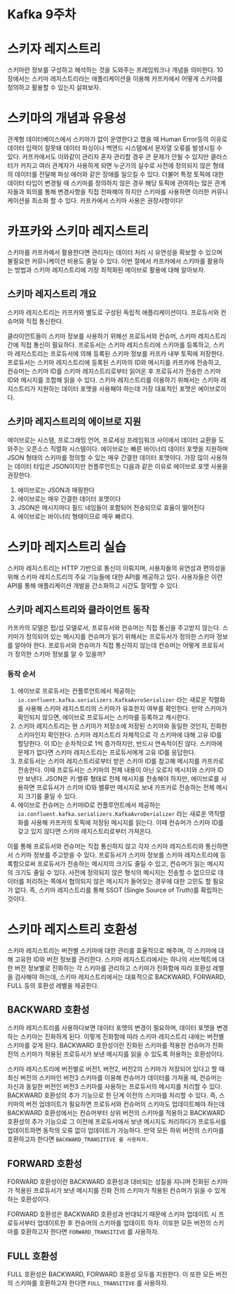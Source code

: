 # Kafka 9주차

# 스키자 레지스트리

스키마란 정보를 구성하고 해석하는 것을 도와주는 프레임워크나 개념을 의미한다. 10장에서는 스키마 레지스트리라는 애플리케이션을 이용해 카프카에서 어떻게 스키마를 정의하고 활용할 수 있는지 살펴보자.

# 스키마의 개념과 유용성

관계형 데이터베이스에서 스키마가 없이 운영한다고 했을 때 Human Error등의 이유로 데이터 입력이 잘못돼 데이터 파싱이나 백엔드 시스템에서 문자열 오류를 발생시킬 수 있다. 카프카에서도 이와같이 관리자 혼자 관리할 경우 큰 문제가 안될 수 있지만 클러스터가 커지고 여러 관계자가 사용하게 되면 누군가의 실수로 사전에 정의되지 않은 형태의 데이터를 전달해 파싱 에러와 같은 장애를 일으킬 수 있다. 더불어 특정 토픽에 대한 데이터 타입이 변경될 때 스키마를 정의하지 않은 경우 해당 토픽에 관여하는 많은 관계자들과 회의를 통해 변경사항을 직접 전파해야 하지만 스키마를 사용하면 이러한 커뮤니케이션을 최소화 할 수 있다. 카프카에서 스키마 사용은 권장사항이다!

# 카프카와 스키마 레지스트리

스키마를 카프카에서 활용한다면 관리자는 데이터 처리 시 유연성을 확보할 수 있으며 불필요한 커뮤니케이션 비용도 줄일 수 있다. 이번 절에서 카프카에서 스키마를 활용하는 방법과 스키마 레지스트리에 가장 최적화된 에이브로 활용에 대해 알아보자.

## 스키마 레지스트리 개요

스키마 레지스트리는 카프카와 별도로 구성된 독립적 애플리케이션이다. 프로듀서와 컨슈머와 직접 통신한다.

클라이언트들이 스키마 정보를 사용하기 위해선 프로듀서와 컨슈머, 스키마 레지스트리 간에 직접 통신이 필요하다. 프로듀서는 스키마 레지스트리에 스키마를 등록하고, 스키마 레지스트리는 프로듀서에 의해 등록된 스키마 정보를 카프카 내부 토픽에 저장한다. 프로듀서는 스키마 레지스트리에 등록된 스키마의 ID와 메시지를 카프카에 전송하고, 컨슈머는 스키마 ID를 스키마 레지스트리로부터 읽어온 후 프로듀서가 전송한 스키마 ID와 메시지를 조합해 읽을 수 있다. 스키마 레지스트리를 이용하기 위해서는 스키마 레지스트리가 지원하는 데이터 포맷을 사용해야 하는데 가장 대표적인 포맷은 에이브로이다.

## 스키마 레지스트리의 에이브로 지원

에이브로는 시스템, 프로그래밍 언어, 프로세싱 프레임워크 사이에서 데이터 교환을 도와주는 오픈소스 직렬화 시스템이다. 에이브로는 빠른 바이너리 데이터 포맷을 지원하며 JSON 형태의 스키마를 정의할 수 있는 매우 간결한 데이터 포맷이다. 가장 많이 사용하는 데이터 타입은 JSON이지만 컨플루언트는 다음과 같은 이유로 에이브로 포맷 사용을 권장한다.

1. 에이브로는 JSON과 매핑한다
2. 에이브로는 매우 간결한 데이터 포맷이다
3. JSON은 메시지마다 필드 네임들이 포함되어 전송되므로 효율이 떨어진다
4. 에이브로는 바이너리 형태이므로 매우 빠르다.

# 스키마 레지스트리 실습

스키마 레지스트리는 HTTP 기반으로 통신이 이뤄지며, 사용자들의 유연성과 편의성을 위해 스키마 레지스트리의 주요 기능들에 대한 API를 제공하고 있다. 사용자들은 이런 API를 통해 애플리케이션 개발을 간소화하고 시간도 절약할 수 있다.

## 스키마 레지스트리와 클라이언트 동작

카프카의 모델은 펍/섭 모델로서, 프로듀서와 컨슈머는 직접 통신을 주고받지 않는다. 스키마가 정의되어 있는 메시지를 컨슈머가 읽기 위해서는 프로듀서가 정의한 스키마 정보를 알아야 한다. 프로듀서와 컨슈머가 직접 통신하지 않는데 컨슈머는 어떻게 프로듀서가 정의한 스키마 정보를 알 수 있을까?

### 동작 순서

1. 에이브로 프로듀서는 컨플루언트에서 제공하는 `io.confluent.kafka.serializers.KafkaAvroSerializer` 라는 새로운 직렬화를 사용해 스키마 레지스트리의 스키마가 유효한지 여부를 확인한다. 만약 스키마가 확인되지 않으면, 에이브로 프로듀서는 스키마를 등록하고 캐시한다.
2. 스키마 레지스트리는 현 스키마가 저장소에 저장된 스키마와 동일한 것인지, 진화한 스키마인지 확인한다. 스키마 레지스트리 자체적으로 각 스키마에 대해 고유 ID를 할당한다. 이 ID는 순차적으로 1씩 증가하지만, 반드시 연속적이진 않다. 스키마에 문제가 없다면 스키마 레지스트리는 프로듀서에게 고유 ID를 응답한다.
3. 프로듀서는 스키마 레지스트리로부터 받은 스키마 ID를 참고해 메시지를 카프카로 전송한다. 이때 프로듀서는 스키마의 전체 내용이 아닌 오로지 메시지와 스키마 ID만 보낸다. JSON은 키:밸류 형태로 전체 메시지를 전송해야 하지만, 에이브로를 사용하면 프로듀서가 스키마 ID와 밸류만 메시지로 보내 카프카로 전송하는 전체 메시지 크기를 줄일 수 있다.
4. 에이브로 컨슈머는 스키마ID로 컨플루언트에서 제공하는 `io.confluent.kafka.serializers.KafkaAvroDerializer` 라는 새로운 역직렬화를 사용해 카프카의 토픽에 저장된 메시지를 읽는다. 이때 컨슈머가 스키마 ID를 갖고 있지 않다면 스키마 레지스트리로부터 가져온다.

이를 통해 프로듀서와 컨슈머는 직접 통신하지 않고 각자 스키마 레지스트리와 통신하면서 스키마 정보를 주고받을 수 있다. 프로듀서가 스키마 정보를 스키마 레지스트리에 등록함으로써 프로듀서가 전송하는 메시지의 크기도 줄일 수 있고, 컨슈머가 읽는 메시지의 크기도 줄일 수 있다. 사전에 정의되지 않은 형식의 메시지는 전송할 수 없으므로 데이터를 처리하는 쪽에서 협의되지 않은 메시지가 들어오는 경우에 대한 고민도 할 필요가 없다. 즉, 스키마 레지스트리를 통해 SSOT (Single Source of Truth)를 확립하는 것이다.

# 스키마 레지스트리 호환성

스키마 레지스트리는 버전별 스키마에 대한 관리를 효율적으로 해주며, 각 스키마에 대해 고유한 ID와 버전 정보를 관리한다. 스키마 레지스트리에서는 하나의 서브젝트에 대한 버전 정보별로 진화하는 각 스키마를 관리하고 스키마가 진화함에 따라 호환성 레벨을 검사해야 하는데, 스키마 레지스트리에서는 대표적으로 BACKWARD, FORWARD, FULL 등의 호환성 레벨을 제공한다.

## BACKWARD 호환성

스키마 레지스트리를 사용하다보면 데이터 포맷의 변경이 필요하며, 데이터 포맷을 변경하는 스키마는 진화하게 된다. 이렇게 진화함에 따라 스키마 레지스트리 내에는 버전별 스키마를 갖게 된다. BACKWARD 호한성이란 진화된 스키마를 적용한 컨슈머가 진화 전의 스키마가 적용된 프로듀서가 보낸 메시지를 읽을 수 있도록 허용하는 호환성이다. 

스키마 레지스트리에 버전별로 버전1, 버전2, 버전2의 스키마가 저장되어 있다고 할 때 최신 버전의 스키마인 버전3 스키마를 이용해 컨슈머가 데이터를 가져올 때, 컨슈머는 자신과 동일한 버전인 버전3 스키마를 사용하는 프로듀서의 메시지를 처리할 수 있다. BACKWARD 호환성의 추가 기능으로 한 단계 이전의 스키마를 처리할 수 있다. 즉, 스키마의 버전 업데이트가 필요하면 프로듀서와 컨슈머의 스키마도 업데이트해야 하는데 BACKWARD 호환성에서는 컨슈머부터 상위 버전의 스키마를 적용하고 BACKWARD 호환성의 추가 기능으로 그 이전에 프로듀서에서 보낸 메시지도 처리하다가 프로듀서를 업데이트하면 동작의 오류 없이 업데이트가 가능하다. 만약 모든 하위 버전의 스키마를 호환하고자 한다면 `BACKWARD_TRANSITIVE 를 사용하자.`

## FORWARD 호환성

FORWARD 호환성이란 BACKWARD 호환성과 대비되는 성질을 지니며 진화된 스키마가 적용된 프로듀서가 보낸 메시지를 진화 전의 스키마가 적용된 컨슈머가 읽을 수 있게 하는 호환성이다.

FORWARD 호환성은 BACKWARD 호환성과 반대되기 때문에 스키마 업데이트 시 프로듀서부터 업데이트한 후 컨슈머의 스키마를 업데이트 하자. 이또한 모든 버전의 스키마를 호환하고자 한다면 `FORWARD_TRANSITIVE` 를 사용하자.

## FULL 호환성

FULL 호환성은 BACKWARD, FORWARD 호환성 모두를 지원한다. 이 또한 모든 버전의 스키마를 호환하고자 한다면 `FULL_TRANSITIVE` 를 사용하자.